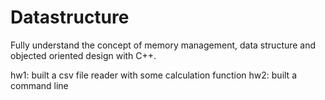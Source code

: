 # Datastructure
Fully understand the concept of memory management, data structure and objected oriented design with C++.

hw1: built a csv file reader with some calculation function
hw2: built a command line
